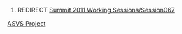 1.  REDIRECT [Summit 2011 Working
    Sessions/Session067](Summit_2011_Working_Sessions/Session067 "wikilink")

[ASVS
Project](Category:Summit_2011_Individual_OWASP_Projects_Track "wikilink")